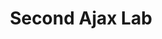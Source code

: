 ---
title:				"Second Ajax Lab"
url: 			
name: 				"Second Ajax Lab"
description: 		"AJAX is a technique for loading data into part of a page without having to refresh the entire page. In this lab, HTML data will be requested from a server and added to a web page. You will need to have access to a web server to complete this lab. If you have apache, IIS, or some other web server available on your device, then use that. Maybe you have WAMP, MAMP, LAMP or XAMPP installed on your device, which includes the apache web server. If you are unsure about using a web server then ask your lecturer. Alternatively, you could amend your browser to allow it access to your local file system if you do not have a server available. However, this is not recommended for security reasons, but for the duration of the lab, this option could be enabled. Discuss this with your lecturer if this is an option you wish to proceed with."
short-description: 	"Exploring Ajax"
resource-link:		"/assets/courses/c50141/second-ajax-lab"
resource-hash:		"second-ajax-lab"
img-src-dir:		/img/50141/
---
